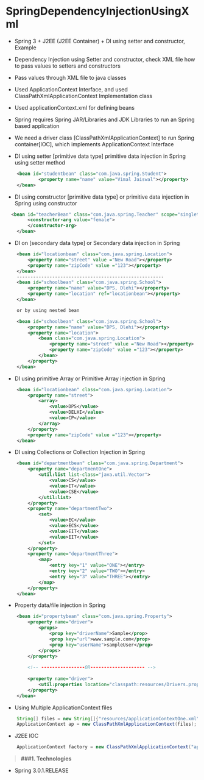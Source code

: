 # SpringDependencyInjectionUsingXml

* Spring 3 + J2EE (J2EE Container) + DI using setter and constructor, Example
* Dependency Injection using Setter and constructor, check XML file how to pass values to setters and constructors
* Pass values through XML file to java classes
* Used ApplicationContext Interface, and used ClassPathXmlApplicationContext Implementation class
* Used applicationContext.xml for defining beans
* Spring requires Spring JAR/Libraries and JDK Libraries to run an Spring based application 
* We need a driver class [ClassPathXmlApplicationContext] to run Spring container[IOC], which implements ApplicationContext Interface

* DI using setter [primitive data type] primitive data injection in Spring using setter method
```xml
 	<bean id="studentbean" class="com.java.spring.Student">  
    		<property name="name" value="Vimal Jaiswal"></property>  
  	</bean>
```
* DI using constructor [primitive data type] or primitive data injection in Spring using constructor
```xml
  <bean id="teacherBean" class="com.java.spring.Teacher" scope="singleton">
	  	<constructor-arg value="female">
	  	</constructor-arg>
	</bean>
```

* DI on [secondary data type] or Secondary data injection in Spring
```xml
	<bean id="locationbean" class="com.java.spring.Location">
		<property name="street" value ="New Road"></property>
		<property name="zipCode" value ="123"></property>
	</bean>
	------------------------------------------------------
	<bean id="schoolbean" class="com.java.spring.School">
		<property name="name" value="DPS, Dlehi"></property>
		<property name="location" ref="locationbean"></property>
	</bean>

	or by using nested bean

	<bean id="schoolbean" class="com.java.spring.School">
		<property name="name" value="DPS, Dlehi"></property>
		<property name="location">
			<bean class="com.java.spring.Location">
				<property name="street" value ="New Road"></property>
				<property name="zipCode" value ="123"></property>
			</bean>
		</property>
	</bean>
```

* DI using primitive Array or Primitive Array injection in Spring
```xml
	<bean id="locationbean" class="com.java.spring.Location">
		<property name="street">
			<array>
				<value>DPS</value>
				<value>DELHI</value>
				<value>CP</value>
			</array>
		</property>
		<property name="zipCode" value ="123"></property>
	</bean>
```

* DI using Collections or Collection Injection in Spring
```xml
	<bean id="departmentbean" class="com.java.spring.Department">
		<property name="departmentOne">
			<util:list list-class="java.util.Vector">
				<value>CS</value>
				<value>IT</value>
				<value>CSE</value>
			</util:list>
		</property>
		<property name="departmentTwo">
			<set>
				<value>EC</value>
				<value>ECS</value>
				<value>EIT</value>
				<value>EIT</value>
			</set>
		</property>
		<property name="departmentThree">
			<map>
				<entry key="1" value="ONE"></entry>
				<entry key="2" value="TWO"></entry>
				<entry key="3" value="THREE"></entry>
			</map>
		</property>
	</bean>
```

* Property data/file injection in Spring
```xml
	<bean id="propertybean" class="com.java.spring.Property">
		<property name="driver">
			<props>
				<prop key="driverName">Sample</prop>
				<prop key="url">www.sample.com</prop>
				<prop key="userName">sampleUser</prop>
			</props>
		</property>
			
		<!-- ----------------OR-------------------- -->
		
		<property name="driver">
			<util:properties location="classpath:resources/Drivers.properties"/>
		</property>
	</bean>
```

* Using Multiple ApplicationContext files
```java
	String[] files = new String[]{"resources/applicationContextOne.xml","resources/applicationContextTwo.xml"};
	ApplicationContext ap = new ClassPathXmlApplicationContext(files);	
```

* J2EE IOC
```java
	ApplicationContext factory = new ClassPathXmlApplicationContext("applicationContext.xml");
```

> **###1. Technologies**
* Spring 3.0.1.RELEASE
